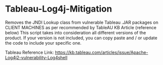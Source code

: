 # Tableau-Log4j-Mitigation
Removes the JNDI Lookup class from vulnerable Tableau .JAR packages on CLIENT MACHINES as per recommended by TableAU KB Article (reference below)
This script takes into consideration all different versions of the product.
If your version is not included, you can copy paste and / or update the code to include your specific one.

Tableau Reference Link: https://kb.tableau.com/articles/issue/Apache-Log4j2-vulnerability-Log4shell
